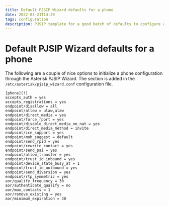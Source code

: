```yaml
---
title: Default PJSIP Wizard defaults for a phone
date: 2022-03-21T14:20
tags: configuration
description: PJSIP template for a good batch of defaults to configure a user SIP phone.
---
```


# Default PJSIP Wizard defaults for a phone

The following are a couple of nice options to initialize a phone configuration through the Asterisk PJSIP Wizard.
The section is added in the `/etc/asterisk/pjsip_wizard.conf` configuration file.

```text
[phone](!)
accepts_auth = yes
accepts_registrations = yes
endpoint/disallow = all
endpoint/allow = ulaw,alaw
endpoint/direct_media = yes
endpoint/force_rport = yes
endpoint/disable_direct_media_on_nat = yes
endpoint/direct_media_method = invite
endpoint/ice_support = yes
endpoint/moh_suggest = default
endpoint/send_rpid = yes
endpoint/rewrite_contact = yes
endpoint/send_pai = yes
endpoint/allow_transfer = yes
endpoint/trust_id_inbound = yes
endpoint/device_state_busy_at = 1
endpoint/trust_id_outbound = yes
endpoint/send_diversion = yes
endpoint/rtp_symmetric = yes
aor/qualify_frequency = 30
aor/authenticate_qualify = no
aor/max_contacts = 1
aor/remove_existing = yes
aor/minimum_expiration = 30
```
